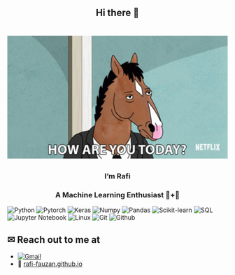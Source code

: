 ## <h2 align="center">Hi there 👋</h1>
<h1 align="center"><img src="img.gif" alt="Coder GIF" width="600"></h1>
<h3 align="center">I’m Rafi</h1>
<h3 align="center">A Machine Learning Enthusiast 🤖+🧠</h3>

![Python](https://img.shields.io/badge/-Python-yellow?style=flat-square&logo=Python)
![Pytorch](https://img.shields.io/badge/-Pytorch-red?style=flat-square&logo=Pytorch)
![Keras](https://img.shields.io/badge/-Keras-red?style=flat-square&logo=Keras)
![Numpy](https://img.shields.io/badge/-Numpy-purple?style=flat-square&logo=Numpy)
![Pandas](https://img.shields.io/badge/-Pandas-blue?style=flat-square&logo=Pandas)
![Scikit-learn](https://img.shields.io/badge/-Scikitlearn-pink?style=flat-square&logo=Scikit-learn)
![SQL](https://img.shields.io/badge/-SQL-blue?style=flat-square&logo=SQL)
![Jupyter Notebook](https://img.shields.io/badge/-Jupyter%20Notebook-orange?style=flat-square&logo=Jupyter-Notebook)
![Linux](https://img.shields.io/badge/-Linux-black?style=flat-square&logo=Linux)
![Git](https://img.shields.io/badge/-Git-green?style=flat-square&logo=Git)
![Github](https://img.shields.io/badge/-Github-purple?style=flat-square&logo=Github)

## ✉ Reach out to me at
  - [![Gmail](https://img.shields.io/badge/-ahmadrafiansyahfauzan@gmail.com-212121?style=flat-square&logo=Gmail&logoColor=red)](mailto:ahmadrafiansyahfauzan@gmail.com)
  - 📄 <a href="https://rafi-fauzan.github.io/">rafi-fauzan.github.io</a>

